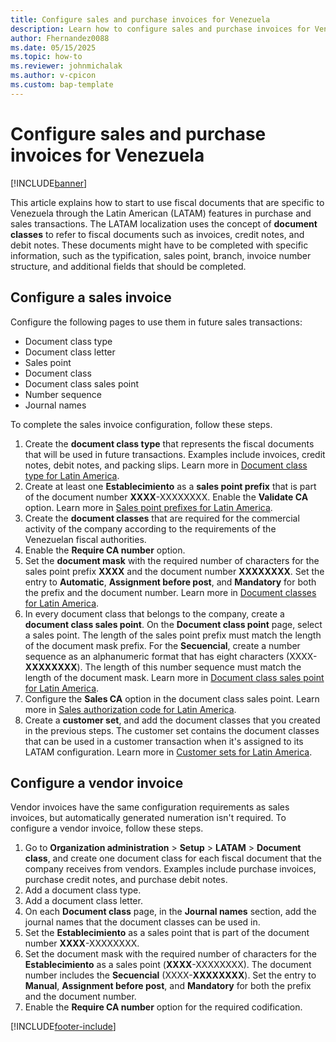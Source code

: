 ```yaml
---
title: Configure sales and purchase invoices for Venezuela
description: Learn how to configure sales and purchase invoices for Venezuela.
author: Fhernandez0088
ms.date: 05/15/2025
ms.topic: how-to
ms.reviewer: johnmichalak
ms.author: v-cpicon
ms.custom: bap-template
---
```


# Configure sales and purchase invoices for Venezuela

[!INCLUDE[banner](../../includes/banner.md)]

This article explains how to start to use fiscal documents that are specific to Venezuela through the Latin American (LATAM) features in purchase and sales transactions. The LATAM localization uses the concept of **document classes** to refer to fiscal documents such as invoices, credit notes, and debit notes. These documents might have to be completed with specific information, such as the typification, sales point, branch, invoice number structure, and additional fields that should be completed.

## Configure a sales invoice

Configure the following pages to use them in future sales transactions:

- Document class type
- Document class letter
- Sales point
- Document class
- Document class sales point
- Number sequence
- Journal names

To complete the sales invoice configuration, follow these steps.

1. Create the **document class type** that represents the fiscal documents that will be used in future transactions. Examples include invoices, credit notes, debit notes, and packing slips. Learn more in [Document class type for Latin America](ltm-core-document-class-type.md).
1. Create at least one **Establecimiento** as a **sales point prefix** that is part of the document number **XXXX**-XXXXXXXX. Enable the **Validate CA** option. Learn more in [Sales point prefixes for Latin America](ltm-core-sales-point-prefixes.md).
1. Create the **document classes** that are required for the commercial activity of the company according to the requirements of the Venezuelan fiscal authorities.
1. Enable the **Require CA number** option.
1. Set the **document mask** with the required number of characters for the sales point prefix **XXXX** and the document number **XXXXXXXX**. Set the entry to **Automatic**, **Assignment before post**, and **Mandatory** for both the prefix and the document number. Learn more in [Document classes for Latin America](ltm-core-document-class.md).
1. In every document class that belongs to the company, create a **document class sales point**. On the **Document class point** page, select a sales point. The length of the sales point prefix must match the length of the document mask prefix. For the **Secuencial**, create a number sequence as an alphanumeric format that has eight characters (XXXX-**XXXXXXXX**). The length of this number sequence must match the length of the document mask. Learn more in [Document class sales point for Latin America](ltm-core-document-class-sales-point.md).
1. Configure the **Sales CA** option in the document class sales point. Learn more in [Sales authorization code for Latin America](ltm-core-sales-ca.md).
1. Create a **customer set**, and add the document classes that you created in the previous steps. The customer set contains the document classes that can be used in a customer transaction when it's assigned to its LATAM configuration. Learn more in [Customer sets for Latin America](ltm-core-customers-set.md).

## Configure a vendor invoice

Vendor invoices have the same configuration requirements as sales invoices, but automatically generated numeration isn't required. To configure a vendor invoice, follow these steps.

1. Go to **Organization administration** \> **Setup** \> **LATAM** \> **Document class**, and create one document class for each fiscal document that the company receives from vendors. Examples include purchase invoices, purchase credit notes, and purchase debit notes.
1. Add a document class type.
1. Add a document class letter.
1. On each **Document class** page, in the **Journal names** section, add the journal names that the document classes can be used in.
1. Set the **Establecimiento** as a sales point that is part of the document number **XXXX**-XXXXXXXX.
1. Set the document mask with the required number of characters for the **Establecimiento** as a sales point (**XXXX**-XXXXXXXX). The document number includes the **Secuencial** (XXXX-**XXXXXXXX**). Set the entry to **Manual**, **Assignment before post**, and **Mandatory** for both the prefix and the document number.
1. Enable the **Require CA number** option for the required codification.

[!INCLUDE[footer-include](../../../includes/footer-banner.md)]
